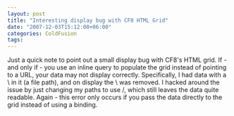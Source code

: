 ```yaml
---
layout: post
title: "Interesting display bug with CF8 HTML Grid"
date: "2007-12-03T15:12:00+06:00"
categories: ColdFusion 
tags: 
---
```


Just a quick note to point out a small display bug with CF8's HTML grid. If - and only if - you use an inline query to populate the grid instead of pointing to a URL, your data may not display correctly. Specifically, I had data with a \ in it (a file path), and on display the \ was removed. I hacked around the issue by just changing my paths to use /, which still leaves the data quite readable. Again - this error only occurs if you pass the data directly to the grid instead of using a binding.